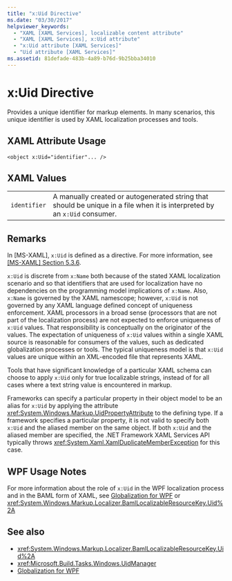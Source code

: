 ```yaml
---
title: "x:Uid Directive"
ms.date: "03/30/2017"
helpviewer_keywords: 
  - "XAML [XAML Services], localizable content attribute"
  - "XAML [XAML Services], x:Uid attribute"
  - "x:Uid attribute [XAML Services]"
  - "Uid attribute [XAML Services]"
ms.assetid: 81defade-483b-4a89-b76d-9b25bba34010
---
```

# x:Uid Directive
Provides a unique identifier for markup elements. In many scenarios, this unique identifier is used by XAML localization processes and tools.  
  
## XAML Attribute Usage  
  
```xaml  
<object x:Uid="identifier"... />  
```  
  
## XAML Values  
  
|||  
|-|-|  
|`identifier`|A manually created or autogenerated string that should be unique in a file when it is interpreted by an `x:Uid` consumer.|  
  
## Remarks  
 In [MS-XAML], `x:Uid` is defined as a directive. For more information, see [\[MS-XAML\] Section 5.3.6](https://go.microsoft.com/fwlink/?LinkId=114525).  
  
 `x:Uid` is discrete from `x:Name` both because of the stated XAML localization scenario and so that identifiers that are used for localization have no dependencies on the programming model implications of `x:Name`. Also, `x:Name` is governed by the XAML namescope; however, `x:Uid` is not governed by any XAML language defined concept of uniqueness enforcement. XAML processors in a broad sense (processors that are not part of the localization process) are not expected to enforce uniqueness of `x:Uid` values. That responsibility is conceptually on the originator of the values. The expectation of uniqueness of `x:Uid` values within a single XAML source is reasonable for consumers of the values, such as dedicated globalization processes or tools. The typical uniqueness model is that `x:Uid` values are unique within an XML-encoded file that represents XAML.  
  
 Tools that have significant knowledge of a particular XAML schema can choose to apply `x:Uid` only for true localizable strings, instead of for all cases where a text string value is encountered in markup.  
  
 Frameworks can specify a particular property in their object model to be an alias for `x:Uid` by applying the attribute <xref:System.Windows.Markup.UidPropertyAttribute> to the defining type. If a framework specifies a particular property, it is not valid to specify both `x:Uid` and the aliased member on the same object. If both `x:Uid` and the aliased member are specified, the .NET Framework XAML Services API typically throws <xref:System.Xaml.XamlDuplicateMemberException> for this case.  
  
## WPF Usage Notes  
 For more information about the role of `x:Uid` in the WPF localization process and in the BAML form of XAML, see [Globalization for WPF](../wpf/advanced/globalization-for-wpf.md) or <xref:System.Windows.Markup.Localizer.BamlLocalizableResourceKey.Uid%2A>  
  
## See also
- <xref:System.Windows.Markup.Localizer.BamlLocalizableResourceKey.Uid%2A>
- <xref:Microsoft.Build.Tasks.Windows.UidManager>
- [Globalization for WPF](../wpf/advanced/globalization-for-wpf.md)
